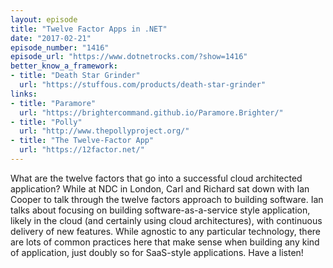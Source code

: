 ```yaml
---
layout: episode
title: "Twelve Factor Apps in .NET"
date: "2017-02-21"
episode_number: "1416"
episode_url: "https://www.dotnetrocks.com/?show=1416"
better_know_a_framework:
- title: "Death Star Grinder"
  url: "https://stuffous.com/products/death-star-grinder"
links:
- title: "Paramore"
  url: "https://brightercommand.github.io/Paramore.Brighter/"
- title: "Polly"
  url: "http://www.thepollyproject.org/"
- title: "The Twelve-Factor App"
  url: "https://12factor.net/"
---
```


What are the twelve factors that go into a successful cloud architected application? While at NDC in London, Carl and Richard sat down with Ian Cooper to talk through the twelve factors approach to building software. Ian talks about focusing on building software-as-a-service style application, likely in the cloud (and certainly using cloud architectures), with continuous delivery of new features. While agnostic to any particular technology, there are lots of common practices here that make sense when building any kind of application, just doubly so for SaaS-style applications. Have a listen!
